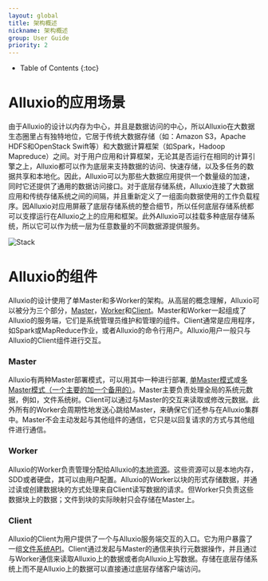 ```yaml
---
layout: global
title: 架构概述
nickname: 架构概述
group: User Guide
priority: 2
---
```


* Table of Contents
{:toc}

# Alluxio的应用场景

由于Alluxio的设计以内存为中心，并且是数据访问的中心，所以Alluxio在大数据生态圈里占有独特地位，它居于传统大数据存储（如：Amazon S3，Apache HDFS和OpenStack Swift等）和大数据计算框架（如Spark，Hadoop Mapreduce）之间。对于用户应用和计算框架，无论其是否运行在相同的计算引擎之上，Alluxio都可以作为底层来支持数据的访问、快速存储，以及多任务的数据共享和本地化。因此，Alluxio可以为那些大数据应用提供一个数量级的加速，同时它还提供了通用的数据访问接口。对于底层存储系统，Alluxio连接了大数据应用和传统存储系统之间的间隔，并且重新定义了一组面向数据使用的工作负载程序。因Alluxio对应用屏蔽了底层存储系统的整合细节，所以任何底层存储系统都可以支撑运行在Alluxio之上的应用和框架。此外Alluxio可以挂载多种底层存储系统，所以它可以作为统一层为任意数量的不同数据源提供服务。

![Stack]({{site.data.img.stack}})

# Alluxio的组件

Alluxio的设计使用了单Master和多Worker的架构。从高层的概念理解，Alluxio可以被分为三个部分，[Master](#Master)，[Worker](#Worker)和[Client](#Client)。Master和Worker一起组成了Alluxio的服务端，它们是系统管理员维护和管理的组件。Client通常是应用程序，如Spark或MapReduce作业，或者Alluxio的命令行用户。Alluxio用户一般只与Alluxio的Client组件进行交互。

### Master

Alluxio有两种Master部署模式，可以用其中一种进行部署, [单Master模式](Running-Alluxio-Locally.html)或[多Master模式（一个主要的加一个备用的）](Running-Alluxio-Fault-Tolerant.html)。Master主要负责处理全局的系统元数据，例如，文件系统树。Client可以通过与Master的交互来读取或修改元数据。此外所有的Worker会周期性地发送心跳给Master，来确保它们还参与在Alluxio集群中。Master不会主动发起与其他组件的通信，它只是以回复请求的方式与其他组件进行通信。

### Worker

Alluxio的Worker负责管理分配给Alluxio的[本地资源](Tiered-Storage-on-Alluxio.html)。这些资源可以是本地内存，SDD或者硬盘，其可以由用户配置。Alluxio的Worker以块的形式存储数据，并通过读或创建数据块的方式处理来自Client读写数据的请求。但Worker只负责这些数据块上的数据；文件到块的实际映射只会存储在Master上。

### Client

Alluxio的Client为用户提供了一个与Alluxio服务端交互的入口。它为用户暴露了一组[文件系统API](File-System-API.html)。Client通过发起与Master的通信来执行元数据操作，并且通过与Worker通信来读取Alluxio上的数据或者向Alluxio上写数据。存储在底层存储系统上而不是Alluxio上的数据可以直接通过底层存储客户端访问。
